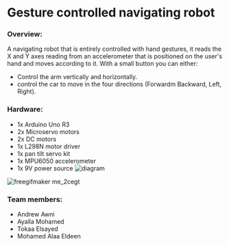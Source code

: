# Gesture controlled navigating robot

### Overview:
A navigating robot that is entirely controlled with hand gestures, it reads the X and Y axes reading from an accelerometer that is positioned on the user's hand and moves according to it.
With a small button you can either:
* Control the arm vertically and horizontally.
* control the car to move in the four directions (Forwardm Backward, Left, Right).



### Hardware:
* 1x Arduino Uno R3
* 2x Microservo motors
* 2x DC motors
* 1x L298N motor driver
* 1x pan tilt servo kit
* 1x MPU6050 accelerometer 
* 1x 9V power source
![diagram](https://user-images.githubusercontent.com/32071481/40915195-6db418c8-67fb-11e8-9c36-a9030f2b97e4.jpg)



![freegifmaker me_2cegt](https://user-images.githubusercontent.com/32071481/40915080-f8ff5574-67fa-11e8-8061-ef8b05565d15.gif)



### Team members: 
* Andrew Awni
* Ayalla Mohamed
* Tokaa Elsayed
* Mohamed Alaa Eldeen
